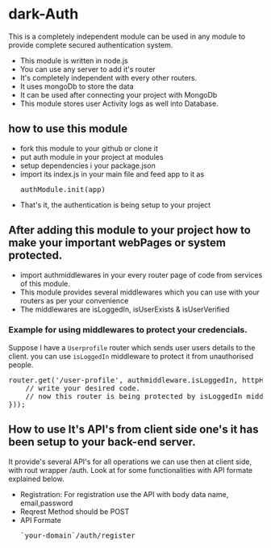 # dark-Auth

This is a completely independent module can be used in any <bold>module</bold> to provide complete secured authentication system.

<ul>
    <li>This module is written in node.js</li>
    <li>You can use any server to add it's router</li>
    <li> It's completely independent with every other routers.</li>
    <li>It uses mongoDb to store the data</li>
    <li>It can be used after connecting your project with <span><bold>MongoDb</bold></span></li>
    <li>This module stores user Activity logs as well into Database.</li>
</ul>

## how to use this module
<ul>
    <li>fork this module to your github or clone it</li>
    <li>put <bold>auth</bold> module in your project at modules</li>
    <li>setup dependencies i your <bold>package.json</bold></li>
    <li>import its <bold>index.js</bold> in your main file and feed app to it as
    <pre>authModule.init(app)</pre></li>
    <li>That's it, the authentication is being setup to your project</li>
</ul>

## After adding this module to your project how to make your important webPages or system protected.
<ul>
    <li>import authmiddlewares in your every router page of code from services of this module.</li>
    <li>This module provides several middlewares which you can use with your routers as per your convenience</li>
    <li>The middlewares are <bold>isLoggedIn</bold>, <bold>isUserExists</bold> & <bold>isUserVerified</bold></li>
</ul>

### Example for using middlewares to protect your credencials.
Suppose I have a <bold>`Userprofile`</bold> router which sends user users details to the client. you can use <bold>`isLoggedIn`</bold> middleware to protect it from unauthorised people.

<pre>
router.get('/user-profile', authmiddleware.isLoggedIn, httpHandler(async (req,res,next) =>{
    // write your desired code.
    // now this router is being protected by isLoggedIn middleware from unauthorised users.
}));
</pre>

## How to use It's API's from client side one's it has been setup to your back-end server.

It provide's several API's for all operations we can use then at client side, with rout wrapper <bold>/auth</bold>. Look at for some functionalities with API formate explained below.
<ul>
    <li><bold>Registration</bold>: For registration use the API with body data <bold>name</bold>, <bold>email</bold>,<bold>password</bold>
    <li>Reqrest Method should be <bold>POST</bold></li>
    <li><bold>API Formate</bold><pre>`your-domain`/auth/register</pre></li></li>
</ul>